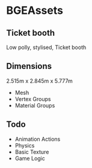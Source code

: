 # BGEAssets
## Ticket booth

Low polly, stylised, Ticket booth


## Dimensions
2.515m x 2.845m x 5.777m   

* Mesh
* Vertex Groups
* Material Groups


## Todo
* Animation Actions
* Physics
* Basic Texture
* Game Logic
